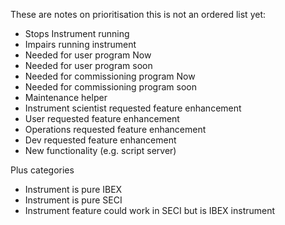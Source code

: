 These are notes on prioritisation this is not an ordered list yet:

 - Stops Instrument running
 - Impairs running instrument
 - Needed for user program Now
 - Needed for user program soon
 - Needed for commissioning program Now
 - Needed for commissioning program soon
 - Maintenance helper
 - Instrument scientist requested feature enhancement
 - User requested feature enhancement
 - Operations requested feature enhancement
 - Dev requested feature enhancement
 - New functionality (e.g. script server)

Plus categories
 - Instrument is pure IBEX
 - Instrument is pure SECI
 - Instrument feature could work in SECI but is IBEX instrument
